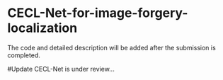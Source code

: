 # CECL-Net-for-image-forgery-localization
The code and detailed description will be added after the submission is completed.

#Update
CECL-Net is under review...
